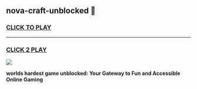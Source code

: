 
## nova-craft-unblocked 👋
<h3>
<a href="https://premium.freeplayer.one?title=nova-craft-unblocked&ref=14F">CLICK TO PLAY</a></h3>
<hr>

<h3>
<a href="https://premium.freeplayer.one?title=nova-craft-unblocked&ref=14F">CLICK 2 PLAY</a>
  
</h3>

<a href="https://premium.freeplayer.one?title=nova-craft-unblocked&ref=12F/"><img src="https://clearcache.store/games.png"></a>


**worlds hardest game unblocked: Your Gateway to Fun and Accessible Online Gaming**
